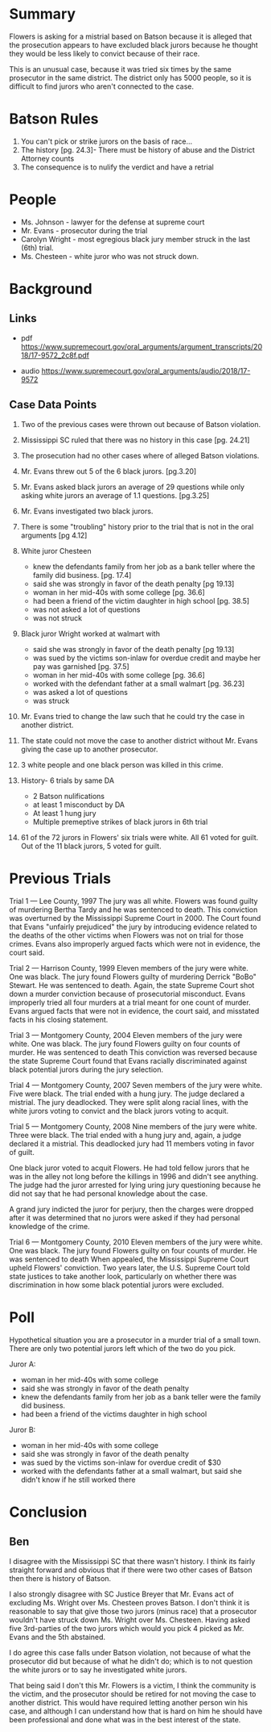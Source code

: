 Summary
=======

Flowers is asking for a mistrial based on Batson because it is alleged that the
prosecution appears to have excluded black jurors because he thought they would 
be less likely to convict because of their race.

This is an unusual case, because it was tried six times by the same prosecutor
in the same district.  The district only has 5000 people, so it is difficult to 
find jurors who aren't connected to the case.


Batson Rules
============
1.  You can't pick or strike jurors on the basis of race...
2.  The history [pg. 24.3]- There must be history of abuse and the District 
        Attorney counts
3.  The consequence is to nulify the verdict and have a retrial 
  
    
People
======
- Ms. Johnson - lawyer for the defense at supreme court
- Mr. Evans  - prosecutor during the trial
- Carolyn Wright - most egregious black jury member struck in the last (6th) trial.
- Ms. Chesteen - white juror who was not struck down.

Background
==========

Links
-----
- pdf 
    https://www.supremecourt.gov/oral_arguments/argument_transcripts/2018/17-9572_2c8f.pdf

- audio 
    https://www.supremecourt.gov/oral_arguments/audio/2018/17-9572

Case Data Points
----------------

1. Two of the previous cases were thrown out because of Batson violation.

2. Mississippi SC ruled that there was no history in this case [pg. 24.21]

3. The prosecution had no other cases where of alleged Batson violations.

4. Mr. Evans threw out 5 of the 6 black jurors. [pg.3.20]

5. Mr. Evans asked black jurors an average of 29 questions while only asking
   white jurors an average of 1.1 questions. [pg.3.25]
   
6. Mr. Evans investigated two black jurors.

7. There is some "troubling" history prior to the trial that is not in the oral
   arguments [pg 4.12]

8. White juror Chesteen 
    - knew the defendants family from her job as a bank teller where the family 
      did business. [pg. 17.4]
    - said she was strongly in favor of the death penalty [pg 19.13]
    - woman in her mid-40s with some college [pg. 36.6]
    - had been a friend of the victim daughter in high school [pg. 38.5]
    - was not asked a lot of questions
    - was not struck

9. Black juror Wright worked at walmart with
    - said she was strongly in favor of the death penalty [pg 19.13]
    - was sued by the victims son-inlaw for overdue credit and maybe her
      pay was garnished [pg. 37.5]
    - woman in her mid-40s with some college [pg. 36.6]
    - worked with the defendant father at a small walmart [pg. 36.23]
    - was asked a lot of questions
    - was struck

10. Mr. Evans tried to change the law such that he could try the case in another 
    district.

11. The state could not move the case to another district without Mr. Evans 
    giving the case up to another prosecutor.

12. 3 white people and one black person was killed in this crime.

13. History- 6 trials by same DA
     - 2 Batson nulifications
     - at least 1 misconduct by DA
     - At least 1 hung jury
     - Multiple premeptive strikes of black jurors in 6th trial
 
14. 61 of the 72 jurors in Flowers' six trials were white. 
        All 61 voted for guilt. 
    Out of the 11 black jurors, 5 voted for guilt.
 

Previous Trials
===============
Trial 1 — Lee County, 1997
The jury was all white.
Flowers was found guilty of murdering Bertha Tardy 
and he was sentenced to death.
This conviction was overturned by the Mississippi 
Supreme Court in 2000. The Court found that Evans 
"unfairly prejudiced" the jury by introducing evidence 
related to the deaths of the other victims when Flowers was 
not on trial for those crimes. Evans also improperly argued 
facts which were not in evidence, the court said.

Trial 2 — Harrison County, 1999
Eleven members of the jury were white. One was black.
The jury found Flowers guilty of murdering Derrick "BoBo" 
Stewart. He was sentenced to death.
Again, the state Supreme Court shot down a murder conviction 
because of prosecutorial misconduct. Evans improperly tried all 
four murders at a trial meant for one count of murder. Evans 
argued facts that were not in evidence, the court said, 
and misstated facts in his closing statement.
 
Trial 3 — Montgomery County, 2004
Eleven members of the jury were white. One was black.
The jury found Flowers guilty on four counts of murder. 
He was sentenced to death
This conviction was reversed because the state Supreme 
Court found that Evans racially discriminated against black
 potential jurors during the jury selection.

Trial 4 — Montgomery County, 2007
Seven members of the jury were white. Five were black.
The trial ended with a hung jury. The judge declared a mistrial.
The jury deadlocked. They were split along racial lines, with 
the white jurors voting to convict and the black jurors 
voting to acquit.

Trial 5 — Montgomery County, 2008
Nine members of the jury were white. Three were black.
The trial ended with a hung jury and, again, a judge declared it a mistrial.
This deadlocked jury had 11 members voting in favor of guilt.

One black juror voted to acquit Flowers. He had told fellow jurors 
that he was in the alley not long before the killings in 1996 and 
didn't see anything. The judge had the juror arrested for lying 
uring jury questioning because he did not say that he had personal 
knowledge about the case.

A grand jury indicted the juror for perjury, then the charges 
were dropped after it was determined that no jurors were asked 
if they had personal knowledge of the crime.

Trial 6 — Montgomery County, 2010
Eleven members of the jury were white. One was black.
The jury found Flowers guilty on four counts of murder. 
He was sentenced to death
When appealed, the Mississippi Supreme Court upheld Flowers' 
conviction. Two years later, the U.S. Supreme Court told state 
justices to take another look, particularly on whether there 
was discrimination in how some black potential jurors were excluded.

Poll
====
Hypothetical situation you are a prosecutor in a murder trial of a small town.
There are only two potential jurors left which of the two do you pick.

Juror A:
- woman in her mid-40s with some college
- said she was strongly in favor of the death penalty  
- knew the defendants family from her job as a bank teller were the family did 
  business.
- had been a friend of the victims daughter in high school

Juror B:
- woman in her mid-40s with some college
- said she was strongly in favor of the death penalty  
- was sued by the victims son-inlaw for overdue credit of $30
- worked with the defendants father at a small walmart, but said she didn't 
  know if he still worked there


Conclusion
==========

Ben
---
I disagree with the Mississippi SC that there wasn't history.  I think its 
fairly straight forward and obvious that if there were two other cases of 
Batson then there is history of Batson.

I also strongly disagree with SC Justice Breyer that Mr. Evans act of excluding 
Ms. Wright over Ms. Chesteen proves Batson.  I don't think it is reasonable to 
say that give those two jurors (minus race) that a prosecutor wouldn't have 
struck down Ms. Wright over Ms. Chesteen.  Having asked five 3rd-parties of the 
two jurors which would you pick 4 picked as Mr. Evans and the 5th abstained.

I do agree this case falls under Batson violation, not because of what the 
prosecutor did but because of what he didn't do; which is to not question the 
white jurors or to say he investigated white jurors.

That being said I don't this Mr. Flowers is a victim, I think the community is
the victim, and the prosecutor should be retired for not moving the case to 
another district.  This would have required letting another person win his case, 
and although I can understand how that is hard on him he should have been 
professional and done what was in the best interest of the state.
